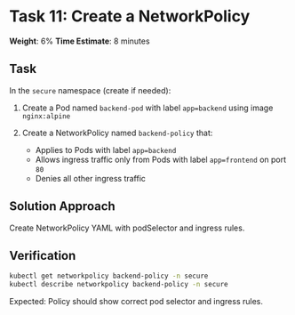 # Task 11: Create a NetworkPolicy

**Weight**: 6%
**Time Estimate**: 8 minutes

## Task

In the `secure` namespace (create if needed):

1. Create a Pod named `backend-pod` with label `app=backend` using image `nginx:alpine`

2. Create a NetworkPolicy named `backend-policy` that:
   - Applies to Pods with label `app=backend`
   - Allows ingress traffic only from Pods with label `app=frontend` on port `80`
   - Denies all other ingress traffic

## Solution Approach

Create NetworkPolicy YAML with podSelector and ingress rules.

## Verification

```bash
kubectl get networkpolicy backend-policy -n secure
kubectl describe networkpolicy backend-policy -n secure
```

Expected: Policy should show correct pod selector and ingress rules.
